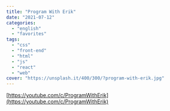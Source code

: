 ```yaml
---
title: "Program With Erik"
date: "2021-07-12"
categories:
  - "english"
  - "favorites"
tags:
  - "css"
  - "front-end"
  - "html"
  - "js"
  - "react"
  - "web"
cover: "https://unsplash.it/400/300/?program-with-erik.jpg"
---
```


[https://youtube.com/c/ProgramWithErik](https://youtube.com/c/ProgramWithErik)

